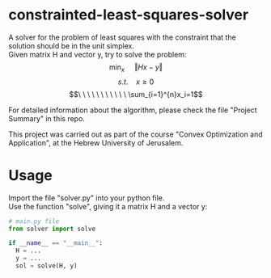 # constrainted-least-squares-solver
A solver for the problem of least squares with the constraint that the solution should be in the unit simplex.<br>
Given matrix H and vector y, try to solve the problem:
$$\min_x\ \ \ \ \ \left\Vert Hx-y\right\Vert $$
$$s.t.\ \ \ \ x\geq0 $$
$$\ \ \ \ \ \ \ \ \ \ \ \sum_{i=1}^{n}x_i=1$$

For detailed information about the algorithm, please check the file "Project Summary" in this repo.

This project was carried out as part of the course "Convex Optimization and Application",  at the Hebrew University of Jerusalem.

# Usage
Import the file "solver.py" into your python file.<br>
Use the function "solve", giving it a matrix H and a vector y:
```python
# main.py file
from solver import solve

if __name__ == "__main__":
  H = ... 
  y = ...
  sol = solve(H, y)
```
